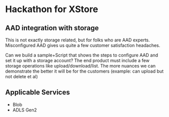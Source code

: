 # Hackathon for XStore

## AAD integration with storage

This is not exactly storage related, but for folks who are AAD experts. Misconfigured AAD gives us quite a few customer satisfaction headaches.

Can we build a sample+Script that shows the steps to configure AAD and set it up with a storage account? The end product must include a few storage operations like upload/download/list. The more nuances we can demonstrate the better it will be for the customers (example: can upload but not delete et al)

## Applicable Services

* Blob
* ADLS Gen2